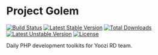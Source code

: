 Project Golem
=====

[![Build Status](https://travis-ci.org/yoozi/golem.svg)](https://travis-ci.org/yoozi/golem)
[![Latest Stable Version](https://poser.pugx.org/yoozi/golem/v/stable.png)](https://packagist.org/packages/yoozi/golem)
[![Total Downloads](https://poser.pugx.org/yoozi/golem/downloads.png)](https://packagist.org/packages/yoozi/golem)
[![Latest Unstable Version](https://poser.pugx.org/yoozi/golem/v/unstable.png)](https://packagist.org/packages/yoozi/golem)
[![License](https://poser.pugx.org/yoozi/golem/license.png)](https://packagist.org/packages/yoozi/golem)

Daily PHP development toolkits for Yoozi RD team.
